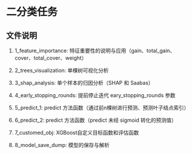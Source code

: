 # 二分类任务

## 文件说明

1. 1_feature_importance: 特征重要性的说明与应用（gain、total_gain、cover、total_cover、weight）

2. 2_trees_visualization: 单棵树可视化分析

3. 3_shap_analysis: 单个样本的归因分析（SHAP 和 Saabas）

4. 4_early_stopping_rounds: 提前停止迭代 eary_stopping_rounds 参数

5. 5_predict_1: predict 方法函数（通过前n棵树进行预测、预测叶子结点索引）

6. 6_predict_2: predict 方法函数（predict 未经 sigmoid 转化的预测值）

7. 7_customed_obj: XGBoost自定义目标函数和评估函数

8. 8_model_save_dump: 模型的保存与解析

